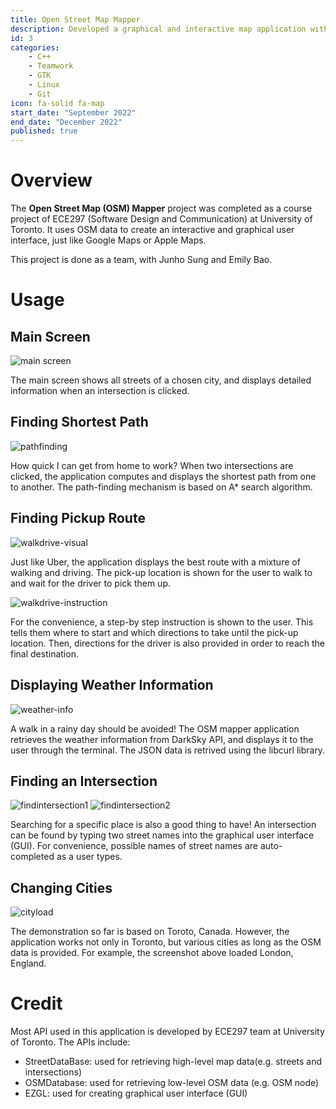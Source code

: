 ```yaml
---
title: Open Street Map Mapper
description: Developed a graphical and interactive map application with Open Street Map (OSM) data
id: 3
categories:
    - C++
    - Teamwork
    - GTK
    - Linux
    - Git
icon: fa-solid fa-map
start_date: "September 2022"
end_date: "December 2022"
published: true
---
```


# Overview

The **Open Street Map (OSM) Mapper** project was completed as a course project of ECE297 (Software Design and Communication) at University of Toronto. It uses OSM data to create an interactive and graphical user interface, just like Google Maps or Apple Maps.  

This project is done as a team, with Junho Sung and Emily Bao.

# Usage

## Main Screen
![main screen](../images/osmmapper/startingscreen.png)

The main screen shows all streets of a chosen city, and displays detailed information when an intersection is clicked.

## Finding Shortest Path
![pathfinding](../images/osmmapper/pathfinding.png)

How quick I can get from home to work? When two intersections are clicked, the application computes and displays the shortest path from one to another. The path-finding mechanism is based on A* search algorithm.

## Finding Pickup Route
![walkdrive-visual](../images/osmmapper/walkdrive_visual.png)

Just like Uber, the application displays the best route with a mixture of walking and driving. The pick-up location is shown for the user to walk to and wait for the driver to pick them up.

![walkdrive-instruction](../images/osmmapper/walkdrive_instruction.png)

For the convenience, a step-by step instruction is shown to the user. This tells them where to start and which directions to take until the pick-up location. Then, directions for the driver is also provided in order to reach the final destination.

## Displaying Weather Information

![weather-info](../images/osmmapper/weatherinfo.png)

A walk in a rainy day should be avoided! The OSM mapper application retrieves the weather information from DarkSky API, and displays it to the user through the terminal. The JSON data is retrived using the libcurl library.

## Finding an Intersection

![findintersection1](../images/osmmapper/findintersection1.png)
![findintersection2](../images/osmmapper/findintersection2.png)

Searching for a specific place is also a good thing to have! An intersection can be found by typing two street names into the graphical user interface (GUI). For convenience, possible names of street names are auto-completed as a user types.  

## Changing Cities
![cityload](../images/osmmapper/cityload2.png)

The demonstration so far is based on Toroto, Canada. However, the application works not only in Toronto, but various cities as long as the OSM data  is provided. For example, the screenshot above loaded London, England.

# Credit
Most API used in this application is developed by ECE297 team at University of Toronto. The APIs include:
- StreetDataBase: used for retrieving high-level map data(e.g. streets and intersections)
- OSMDatabase: used for retrieving low-level OSM data (e.g. OSM node)
- EZGL: used for creating graphical user interface (GUI)
